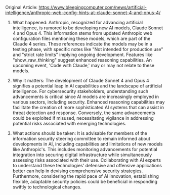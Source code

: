 Original Article: https://www.bleepingcomputer.com/news/artificial-intelligence/anthropic-web-config-hints-at-claude-sonnet-4-and-opus-4/

1) What happened:
Anthropic, recognized for advancing artificial intelligence, is rumored to be developing new AI models, Claude Sonnet 4 and Opus 4. This information stems from updated Anthropic web configuration files mentioning these models, which are part of the Claude 4 series. These references indicate the models may be in a testing phase, with specific notes like "Not intended for production use" and "strict rate limits" implying ongoing development. Features like "show_raw_thinking" suggest enhanced reasoning capabilities. An upcoming event, 'Code with Claude,' may or may not relate to these models.

2) Why it matters:
The development of Claude Sonnet 4 and Opus 4 signifies a potential leap in AI capabilities and the landscape of artificial intelligence. For cybersecurity stakeholders, understanding such advancements is critical since AI models are increasingly employed in various sectors, including security. Enhanced reasoning capabilities may facilitate the creation of more sophisticated AI systems that can assist in threat detection and response. Conversely, the same advancements could be exploited if misused, necessitating vigilance in addressing potential risks associated with emerging technologies.

3) What actions should be taken:
It is advisable for members of the information security steering committee to remain informed about developments in AI, including capabilities and limitations of new models like Anthropic's. This includes monitoring advancements for potential integration into securing digital infrastructure while simultaneously assessing risks associated with their use. Collaborating with AI experts to understand these technologies' defensive and offensive applications better can help in devising comprehensive security strategies. Furthermore, considering the rapid pace of AI innovation, establishing flexible, adaptable security policies could be beneficial in responding swiftly to technological changes.